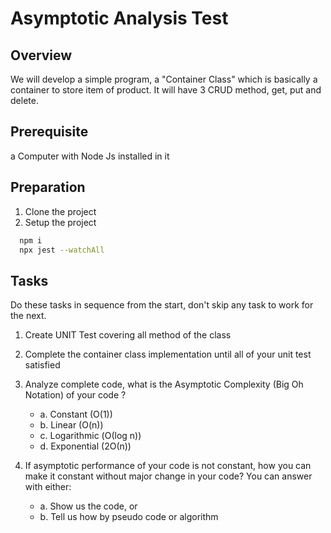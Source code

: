 # Asymptotic Analysis Test

## Overview
We will develop a simple program, a "Container Class" which is basically a container to store item of product.
It will have 3 CRUD method, get, put and delete.

## Prerequisite
a Computer with Node Js installed in it

## Preparation
1. Clone the project
2. Setup the project
```sh
  npm i
  npx jest --watchAll
```
## Tasks
Do these tasks in sequence from the start, don't skip any task to work for the next.

1. Create UNIT Test covering all method of the class
2. Complete the container class implementation until all of your unit test satisfied
3. Analyze complete code, what is the Asymptotic Complexity (Big Oh Notation) of your code ?
    - a. Constant (O(1))
    - b. Linear (O(n))
    - c. Logarithmic (Ο(log n))
    - d. Exponential (2Ο(n))
  
4. If asymptotic performance of your code is not constant, how you can make it constant without major change in your code?
  You can answer with either:
    - a. Show us the code, or
    - b. Tell us how by pseudo code or algorithm



